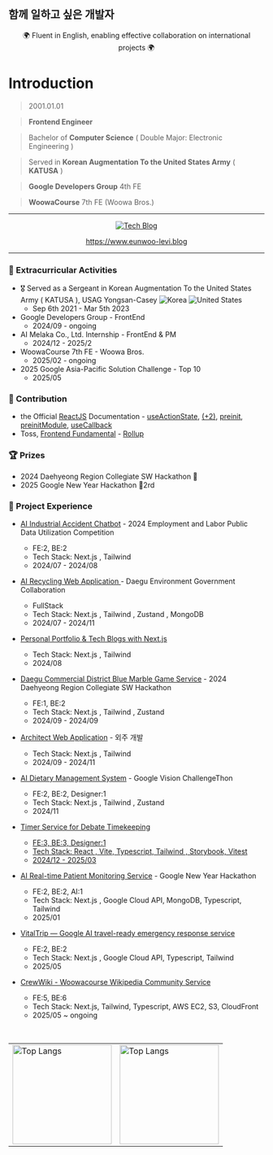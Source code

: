## 함께 일하고 싶은 개발자

<div align="center">
  <div>🌍 Fluent in English, enabling effective collaboration on international projects 🌍 </div> 
</div>

# Introduction

> 2001.01.01

> **Frontend Engineer**

> Bachelor of **Computer Science** ( Double Major: Electronic Engineering )

> Served in **Korean Augmentation To the United States Army** ( **KATUSA** )

> **Google Developers Group** 4th FE

> **WoowaCourse** 7th FE (Woowa Bros.)

***

<div align="center">
  <a href="https://www.eunwoo-levi.blog" target="_blank">
    <img src="https://img.shields.io/badge/Personal%20Next.js%20Tech%20Blog-20232A?style=for-the-badge&logo=nextdotjs&logoColor=white" alt="Tech Blog" />
  </a>

  <br/>
  
  <a href="https://www.eunwoo-levi.blog">https://www.eunwoo-levi.blog</a>

</div>

***

<h3>🌟 Extracurricular Activities</h3>

- 🎖️ Served as a Sergeant in Korean Augmentation To the United States Army ( KATUSA ), USAG Yongsan-Casey  <img src="https://raw.githubusercontent.com/stevenrskelton/flag-icon/master/png/16/country-4x3/kr.png" alt="Korea" title="Korea"> <img src="https://raw.githubusercontent.com/stevenrskelton/flag-icon/master/png/16/country-4x3/us.png" alt="United States" title="United States">
  - Sep 6th 2021 - Mar 5th 2023
- Google Developers Group - FrontEnd
  - 2024/09 - ongoing
- AI Melaka Co., Ltd. Internship - FrontEnd & PM
  - 2024/12 - 2025/2
- WoowaCourse 7th FE - Woowa Bros.
  - 2025/02 - ongoing
- 2025 Google Asia-Pacific Solution Challenge - Top 10
  - 2025/05

<h3>📌 Contribution</h3>

- the Official [ReactJS](https://react.dev) Documentation - <a href="https://github.com/reactjs/ko.react.dev/pull/1194#event-17655978562">useActionState</a>, <a href="https://github.com/reactjs/ko.react.dev/pull/1196"> (+2)</a>, <a href="https://github.com/reactjs/ko.react.dev/pull/1197">preinit</a>, <a href="https://github.com/reactjs/ko.react.dev/pull/1198">preinitModule</a>, <a href="https://github.com/reactjs/ko.react.dev/pull/1202">useCallback</a>
- Toss, [Frontend Fundamental](https://frontend-fundamentals.com/bundling) - <a href="https://github.com/toss/frontend-fundamentals/pull/267#event-17736971625">Rollup</a>

<h3>🏆 Prizes</h3>

- 2024 Daehyeong Region Collegiate SW Hackathon 🥉
- 2025 Google New Year Hackathon 🥈2rd


<h3>💼 Project Experience</h3>

- <a href="https://github.com/Injury-law-assist" target="_blank">AI Industrial Accident Chatbot</a> - 2024 Employment and Labor Public Data Utilization Competition
  - FE:2, BE:2
  - Tech Stack: Next.js , Tailwind
  - 2024/07 - 2024/08
  
- <a href="https://github.com/AI-Recycling-Service-Ecobuddy/FullStack" target="_blank">AI Recycling Web Application </a> - Daegu Environment Government Collaboration
  - FullStack
  - Tech Stack: Next.js , Tailwind , Zustand , MongoDB
  - 2024/07 - 2024/11
    
- <a href="https://eunwoo-levi.blog" target="_blank">Personal Portfolio & Tech Blogs with Next.js</a>
  - Tech Stack: Next.js , Tailwind
  - 2024/08
    
- <a href="https://github.com/commercial-game-service/Frontend" target="_blank">Daegu Commercial District Blue Marble Game Service</a> - 2024 Daehyeong Region Collegiate SW Hackathon 
  - FE:1, BE:2
  - Tech Stack: Next.js , Tailwind , Zustand
  - 2024/09 - 2024/09
    
- <a href="https://github.com/eunwoo-levi/architect-web" target="_blank">Architect Web Application</a> - 외주 개발
  - Tech Stack: Next.js , Tailwind
  - 2024/09 - 2024/11
    
- <a href="https://github.com/AI-Food-Analysis-Google-Challengethon" target="_blank">AI Dietary Management System</a> - Google Vision ChallengeThon
  - FE:2, BE:2, Designer:1
  - Tech Stack: Next.js , Tailwind , Zustand
  - 2024/11
    
- <a href="https://github.com/debate-timer/debate-timer-fe" target="_blank">Timer Service for Debate Timekeeping
  - FE:3, BE:3, Designer:1
  - Tech Stack: React , Vite, Typescript, Tailwind , Storybook, Vitest
  - 2024/12 - 2025/03
    
- <a href="https://drive.google.com/file/d/1lJTyVYMgg1W0HQbOAtVb8eMCiaIqxrwT/view" target="_blank">AI Real-time Patient Monitoring Service</a> - Google New Year Hackathon
  - FE:2, BE:2, AI:1
  - Tech Stack: Next.js , Google Cloud API, MongoDB, Typescript, Tailwind
  - 2025/01
    
- <a href="https://github.com/GDG-on-Campus-KNU/4th-SC-Team-5-FE" target="_blank">VitalTrip — Google AI travel-ready emergency response service</a>
  - FE:2, BE:2
  - Tech Stack: Next.js , Google Cloud API, Typescript, Tailwind 
  - 2025/05
    
- <a href="https://crew-wiki.site/wiki/%EB%8C%80%EB%AC%B8" target="_blank">CrewWiki - Woowacourse Wikipedia Community Service</a>
  - FE:5, BE:6
  - Tech Stack: Next.js, Tailwind, Typescript, AWS EC2, S3, CloudFront
  - 2025/05 ~ ongoing

<br/>
<div align="center">
  <table>
    <tr>
      <td>
        <img src="https://github-readme-stats.vercel.app/api/top-langs/?username=eunwoo-levi&langs_count=10&layout=compact&theme=dark" alt="Top Langs" height="195">
      </td>
      <td>
        <img src="https://github-readme-stats.vercel.app/api?username=eunwoo-levi&show_icons=true&theme=radical" alt="Top Langs" height="195">
      </td>
    </tr>
  </table>
</div>

